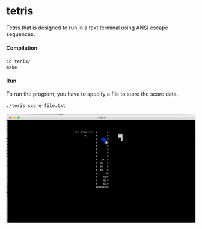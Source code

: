 # tetris

Tetris that is designed to run in a text terminal using ANSI escape sequences. 

#### Compilation
```
cd teris/
make
```

#### Run
To run the program, you have to specify a file to store the score data.
```
./teris score-file.txt
```


![teris-screenshot-1](teris-screenshot-1.png)


